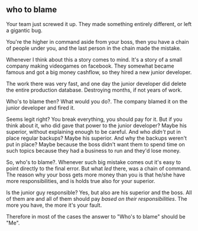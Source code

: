 ## who to blame

Your team just screwed it up.
They made something entirely different, or left a gigantic bug.

You're the higher in command aside from your boss, then you have a chain of people under you, and the last person in the chain made the mistake.

Whenever I think about this a story comes to mind. It's a story of a small company making videogames on facebook. They somewhat became famous and got a big money cashflow, so they hired a new junior developer.

The work there was very fast, and one day the junior developer did delete the entire production database. Destroying months, if not years of work.

Who's to blame then? What would you do?.
The company blamed it on the junior developer and fired it.

Seems legit right? You break everything, you should pay for it.
But if you think about it, who did gave that power to the junior developer? Maybe his superior, without explaining enough to be careful.
And who _didn't_ put in place regular backups? Maybe his superior.
And why the backups weren't put in place? Maybe because the boss didn't want them to spend time on such topics because they had a business to run and they'd lose money.

So, who's to blame?.
Whenever such big mistake comes out it's easy to point directly to the final error. But what _led_ there, was a chain of command.
The reason why your boss gets more money than you is that he/she have more responsibilities, and is holds true also for your superior.

Is the junior guy responsible? Yes, but also are his superior and the boss. All of them are and all of them should pay _based on their responsibilities_.
The more you have, the more it's your fault.

Therefore in most of the cases the answer to "Who's to blame" should be "Me".
